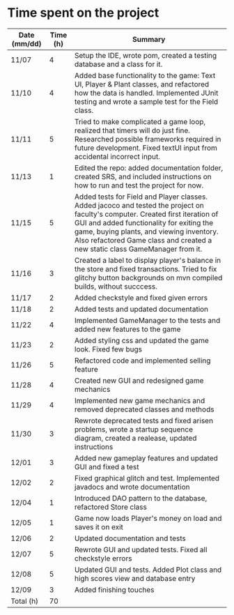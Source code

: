 # Time spent on the project

| Date (mm/dd)  | Time (h) | Summary |
| ----- | -------- | ------- |
| 11/07 | 4        | Setup the IDE, wrote pom, created a testing database and a class for it.  |
| 11/10 | 4 | Added base functionality to the game: Text UI, Player & Plant classes, and refactored how the data is handled. Implemented JUnit testing and wrote a sample test for the Field class. |
| 11/11 | 5 | Tried to make complicated a game loop, realized that timers will do just fine. Researched possible frameworks required in future development. Fixed textUI input from accidental incorrect input. |
| 11/13 | 1 | Edited the repo: added documentation folder, created SRS, and included instructions on how to run and test the project for now. |
| 11/15 | 5 | Added tests for Field and Player classes. Added jacoco and tested the project on faculty's computer. Created first iteration of GUI and added functionality for exiting the game, buying plants, and viewing inventory. Also refactored Game class and created a new static class GameManager from it. |
| 11/16 | 3 |  Created a label to display player's balance in the store and fixed transactions. Tried to fix glitchy button backgrounds on mvn compiled builds, without succcess. |
| 11/17 | 2 | Added checkstyle and fixed given errors |
| 11/18 | 2 | Added tests and updated documentation |
| 11/22 | 4 | Implemented GameManager to the tests and added new features to the game |
| 11/23 | 2 | Added styling css and updated the game look. Fixed few bugs |
| 11/26 | 5 | Refactored code and implemented selling feature |
| 11/28 | 4 | Created new GUI and redesigned game mechanics |
| 11/29 | 4 | Implemented new game mechanics and removed deprecated classes and methods |	
| 11/30 | 3 | Rewrote deprecated tests and fixed arisen problems, wrote a startup sequence diagram, created a realease, updated instructions |
| 12/01 | 3 | Added new gameplay features and updated GUI and fixed a test |
| 12/02 | 2 | Fixed graphical glitch and test. Implemented javadocs and wrote documentation |
| 12/04 | 1 | Introduced DAO pattern to the database, refactored Store class |
| 12/05 | 1 | Game now loads Player's money on load and saves it on exit |
| 12/06 | 2 | Updated documentation and tests |
| 12/07 | 5 | Rewrote GUI and updated tests. Fixed all checkstyle errors |
| 12/08 | 5 | Updated GUI and tests. Added Plot class and high scores view and database entry |
| 12/09 | 3 | Added finishing touches |
| Total (h) | 70 |	|
